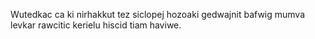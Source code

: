 Wutedkac ca ki nirhakkut tez siclopej hozoaki gedwajnit bafwig mumva levkar rawcitic kerielu hiscid tiam haviwe.